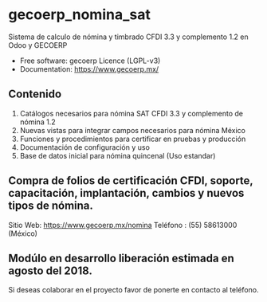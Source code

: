 # gecoerp_nomina_sat
Sistema de calculo de nómina y timbrado CFDI 3.3 y complemento 1.2 en Odoo y GECOERP

* Free software: gecoerp Licence (LGPL-v3)
* Documentation: https://www.gecoerp.mx/

## Contenido
1. Catálogos necesarios para nómina SAT CFDI 3.3 y complemento de nómina 1.2
2. Nuevas vistas para integrar campos necesarios para nómina México
3. Funciones y procedimientos para certificar en pruebas y producción
4. Documentación de configuración y uso
5. Base de datos inicial para nómina quincenal (Uso estandar)

## Compra de folios de certificación CFDI, soporte, capacitación, implantación, cambios y nuevos tipos de nómina.
Sitio Web: https://www.gecoerp.mx/nomina
Teléfono : (55) 58613000 (México)

## Modúlo en desarrollo liberación estimada en agosto del 2018.
Si deseas colaborar en el proyecto favor de ponerte en contacto al teléfono. 
